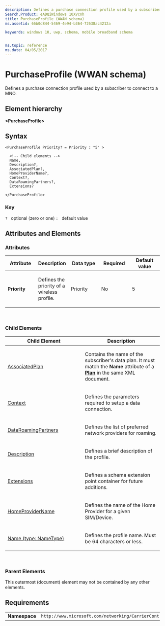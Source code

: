 ```yaml
---
description: Defines a purchase connection profile used by a subscriber to connect to a MNO.
Search.Product: eADQiWindows 10XVcnh
title: PurchaseProfile (WWAN schema)
ms.assetid: 66b0d844-5469-4e94-b364-72638ac4212a

keywords: windows 10, uwp, schema, mobile broadband schema


ms.topic: reference
ms.date: 04/05/2017
---
```


# PurchaseProfile (WWAN schema)


Defines a purchase connection profile used by a subscriber to connect to a MNO.

## Element hierarchy

**&lt;PurchaseProfile&gt;**

## Syntax

``` syntax
<PurchaseProfile Priority? = Priority : "5" >

  <!-- Child elements -->
  Name,
  Description?,
  AssociatedPlan?,
  HomeProviderName?,
  Context?,
  DataRoamingPartners?,
  Extensions?

</PurchaseProfile>
```

### Key

`?`   optional (zero or one)
`:`   default value
## Attributes and Elements


### Attributes

<table>
<colgroup>
<col width="20%" />
<col width="20%" />
<col width="20%" />
<col width="20%" />
<col width="20%" />
</colgroup>
<thead>
<tr class="header">
<th>Attribute</th>
<th>Description</th>
<th>Data type</th>
<th>Required</th>
<th>Default value</th>
</tr>
</thead>
<tbody>
<tr class="odd">
<td><strong>Priority</strong></td>
<td><p>Defines the priority of a wireless profile.</p></td>
<td>Priority</td>
<td>No</td>
<td>5</td>
</tr>
</tbody>
</table>

 

### Child Elements

<table>
<colgroup>
<col width="50%" />
<col width="50%" />
</colgroup>
<thead>
<tr class="header">
<th>Child Element</th>
<th>Description</th>
</tr>
</thead>
<tbody>
<tr class="odd">
<td><a href="element-1-associatedplan.md">AssociatedPlan</a> </td>
<td><p>Contains the name of the subscriber's data plan. It must match the <strong>Name</strong> attribute of a <a href="/uwp/schemas/mobilebroadbandschema/plans/element-plan"><strong>Plan</strong></a>  in the same XML document.</p></td>
</tr>
<tr class="even">
<td><a href="element-1-context.md">Context</a> </td>
<td><p>Defines the parameters required to setup a data connection.</p></td>
</tr>
<tr class="odd">
<td><a href="element-1-dataroamingpartners.md">DataRoamingPartners</a> </td>
<td><p>Defines the list of preferred network providers for roaming.</p></td>
</tr>
<tr class="even">
<td><a href="element-1-description.md">Description</a> </td>
<td><p>Defines a brief description of the profile.</p></td>
</tr>
<tr class="odd">
<td><a href="element-1-extensions.md">Extensions</a> </td>
<td><p>Defines a schema extension point container for future additions.</p></td>
</tr>
<tr class="even">
<td><a href="element-1-homeprovidername.md">HomeProviderName</a> </td>
<td><p>Defines the name of the Home Provider for a given SIM/Device.</p></td>
</tr>
<tr class="odd">
<td><a href="element-2-name.md">Name (type: NameType)</a> </td>
<td><p>Defines the profile name. Must be 64 characters or less.</p></td>
</tr>
</tbody>
</table>

 

### Parent Elements

This outermost (document) element may not be contained by any other elements.

## Requirements

|          |         |
|----------|--------------|
| **Namespace** | `http://www.microsoft.com/networking/CarrierControl/WWAN/v1` |

 

 
